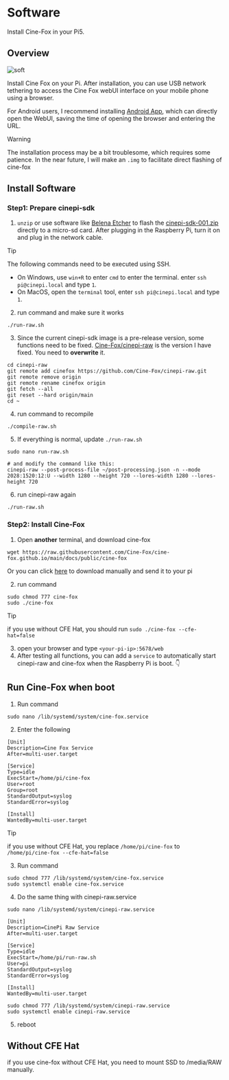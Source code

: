 # Software
Install Cine-Fox in your Pi5.

## Overview

![soft](/software.jpg)

Install Cine Fox on your Pi. After installation, you can use USB network tethering to access the Cine Fox webUI interface on your mobile phone using a browser. 

For Android users, I recommend installing [Android App](/android), which can directly open the WebUI, saving the time of opening the browser and entering the URL.

> [!WARNING]
> The installation process may be a bit troublesome, which requires some patience. In the near future, I will make an `.img` to facilitate direct flashing of cine-fox

## Install Software

### Step1: Prepare cinepi-sdk

1. `unzip` or use software like [Belena Etcher](https://etcher.balena.io/) to flash the [cinepi-sdk-001.zip](https://github.com/cinepi/cinepi-sdk/releases/tag/v0.0.1) directly to a micro-sd card. After plugging in the Raspberry Pi, turn it on and plug in the network cable.
> [!TIP]
> The following commands need to be executed using SSH.
> - On Windows, use `win+R` to enter `cmd` to enter the terminal. enter `ssh pi@cinepi.local` and type `1`.
> - On MacOS, open the `terminal` tool, enter `ssh pi@cinepi.local` and type `1`.

2. run command and make sure it works
```shell 
./run-raw.sh
``` 
3. Since the current cinepi-sdk image is a pre-release version, some functions need to be fixed. [Cine-Fox/cinepi-raw](https://github.com/Cine-Fox/cinepi-raw) is the version I have fixed. You need to **overwrite** it.

```shell
cd cinepi-raw
git remote add cinefox https://github.com/Cine-Fox/cinepi-raw.git
git remote remove origin
git remote rename cinefox origin
git fetch --all
git reset --hard origin/main
cd ~
```
  
4. run command to recompile
```shell 
./compile-raw.sh
```

5. If everything is normal, update `./run-raw.sh`

```shell
sudo nano run-raw.sh

# and modify the command like this:
cinepi-raw --post-process-file ~/post-processing.json -n --mode 2028:1520:12:U --width 1280 --height 720 --lores-width 1280 --lores-height 720
```

6. run cinepi-raw again
```shell
./run-raw.sh
```

### Step2: Install Cine-Fox
1. Open **another** terminal, and download cine-fox 
```shell
wget https://raw.githubusercontent.com/Cine-Fox/cine-fox.github.io/main/docs/public/cine-fox
```

Or you can click [here](https://github.com/Cine-Fox/cine-fox.github.io/raw/main/docs/public/cine-fox) to download manually and send it to your pi

2. run command
```shell 
sudo chmod 777 cine-fox
sudo ./cine-fox
```
> [!TIP]
> if you use without CFE Hat, you should run `sudo ./cine-fox --cfe-hat=false`
3. open your browser and type `<your-pi-ip>:5678/web`
4. After testing all functions, you can add a `service` to automatically start cinepi-raw and cine-fox when the Raspberry Pi is boot. 👇

## Run Cine-Fox when boot
1. Run command 
```shell 
sudo nano /lib/systemd/system/cine-fox.service
```
2. Enter the following
```shell
[Unit]
Description=Cine Fox Service
After=multi-user.target

[Service]
Type=idle
ExecStart=/home/pi/cine-fox
User=root
Group=root
StandardOutput=syslog
StandardError=syslog

[Install]
WantedBy=multi-user.target
```
> [!TIP]
> if you use without CFE Hat, you replace `/home/pi/cine-fox` to `/home/pi/cine-fox --cfe-hat=false`

3. Run command
```shell
sudo chmod 777 /lib/systemd/system/cine-fox.service
sudo systemctl enable cine-fox.service
```
4. Do the same thing with cinepi-raw.service

```shell 
sudo nano /lib/systemd/system/cinepi-raw.service
```

```shell
[Unit]
Description=CinePi Raw Service
After=multi-user.target

[Service]
Type=idle
ExecStart=/home/pi/run-raw.sh
User=pi
StandardOutput=syslog
StandardError=syslog

[Install]
WantedBy=multi-user.target
```

```shell
sudo chmod 777 /lib/systemd/system/cinepi-raw.service
sudo systemctl enable cinepi-raw.service
```
5. reboot

## Without CFE Hat
if you use cine-fox without CFE Hat, you need to mount SSD to /media/RAW manually.
